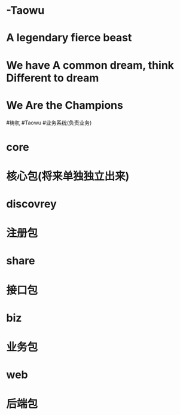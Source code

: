 # -Taowu
# A legendary fierce beast
# We have A common dream, think Different to dream
# We Are the Champions   

#梼杌
#Taowu
#业务系统(负责业务)
#		core 
#			核心包(将来单独独立出来)
#		discovrey 
#			注册包
#		share 
#			接口包
#		biz 
#			业务包
#		web 
#			后端包

